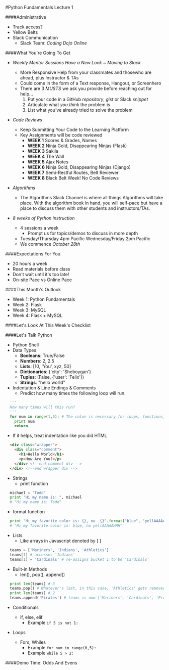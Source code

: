 #Python Fundamentals Lecture 1

####Administrative
- Track access?
- Yellow Belts
- Slack Communication
  - Slack Team: *Coding Dojo Online*

####What You're Going To Get
- *Weekly Mentor Sessions Have a New Look ~ Moving to Slack*
  - More Responsive Help from your classmates and thosewho are ahead, plus Instructor & TAs
  - Could come in the form of a Text response, Hangout, or Screenhero
  - There are 3 *MUSTS* we ask you provide before reaching out for help...
    1. Put your code in a GitHub *repository*, *gist* or Slack *snippet*
    2. Articulate what *you think* the problem is
    3. List what you’ve already tried to solve the problem

- *Code Reviews*
  - Keep Submitting Your Code to the Learning Platform
  - Key Assignments will be code reviewed
    - **WEEK 1** Scores & Grades, Names
    - **WEEK 2** Ninja Gold, Disappearing Ninjas (Flask)
    - **WEEK 3** Sakila
    - **WEEK 4** The Wall
    - **WEEK 5** Ajax Notes
    - **WEEK 6** Ninja Gold, Disappearing Ninjas (Django)
    - **WEEK 7** Semi-Restful Routes, Belt Reviewer
    - **WEEK 8** Black Belt Week! No Code Reviews 
- *Algorithms*
  - The Algorithms Slack Channel is where all things Algorithms will take place.  With the algorithm book in hand, you will self-pace but have a place to discuss them with other students and instructors/TAs.
- *8 weeks of Python instruction*
  - 4 sessions a week
    - Prompt us for topics/demos to discuss in more depth
  - Tuesday/Thursday 4pm Pacific Wednesday/Friday 2pm Pacific
  - We commence *October 28th*

####Expectations For You
- 20 hours a week
- Read materials before class
- Don't wait until it's too late!
- On-site Pace vs Online Pace

####This Month's Outlook
- Week 1: Python Fundamentals
- Week 2: Flask
- Week 3: MySQL
- Week 4: Flask + MySQL

####Let's Look At This Week's Checklist

####Let's Talk Python
- Python Shell
- Data Types
  - <b>Booleans</b>:  True/False
  - <b>Numbers</b>: 2, 2.5
  - <b>Lists</b>: [10, 'You', xyz, 50]
  - <b>Dictionaries</b>:  {'city': 'Sheboygan'}
  - <b>Tuples</b>:  (False, {'user': 'Felix'})
  - <b>Strings</b>: "hello world"
- Indentation & Line Endings & Comments
  - Predict how many times the following loop will run.
```python
  '''
  How many times will this run?
  '''
  for num in range(1,5): # The colon is necessary for loops, functions, conditionals
    print num
    return
```
  - If it helps, treat indentation like you did HTML
```html
  <div class="wrapper">
    <div class="comment">
      <h1>Hello World</h1>
      <p>How Are You?</p>
    </div> <!--end comment div -->
  </div> <!--end wrapper div -->
```
- Strings
  - print function
```python
  michael = "Todd"
  print "Hi my name is: ", michael
  # "Hi my name is: Todd"
```
  - format function
```python
  print "Hi my favorite color is: {}, no  {}".format("blue", "yellAAAAAHHH")
  # "Hi my favorite color is: blue, no yellAAAAAHHH"
```
- Lists
  - Like arrays in Javascript denoted by [ ]
```python
  teams = ['Mariners', 'Indians', 'Athletics']
  teams[1] # accesses 'Indians'
  teams[1] = 'Cardinals' # re-assigns bucket 1 to be 'Cardinals'
```
  - Built-in Methods
    - len(), pop(), append()
```python
  print len(teams) # 3
  teams.pop() # Whatever's last, in this case, 'Athletics' gets removed!
  print len(teams) # 2
  teams.append('Pirates') # teams is now ['Mariners', 'Cardinals', 'Pirates']
```
- Conditionals
  - if, else, elif
    - Example ```if 5 is not 1:```

- Loops
  - Fors, Whiles
    - Example ```for num in range(0,5):```
    - Example ```while 5 > 2:```

####Demo Time: Odds And Evens
